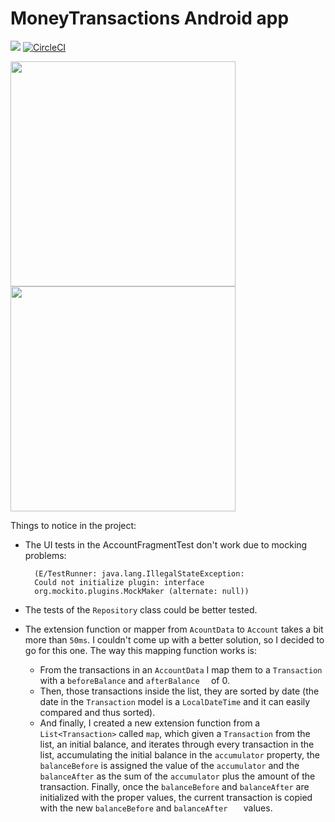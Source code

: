 # MoneyTransactions Android app
![](https://github.com/actions/MoneyTransactions/workflows/Android%20CI/badge.svg)
[![CircleCI](https://circleci.com/gh/noloman/MoneyTransactions.svg?style=svg)](https://circleci.com/gh/noloman/MoneyTransactions)

<img src="https://raw.github.com/noloman/MoneyTransactions/master/account_screen.png" width=360px /> 
<img src="https://raw.github.com/noloman/MoneyTransactions/master/transaction_screen.png" width=360px /> 

Things to notice in the project:

- The UI tests in the AccountFragmentTest don't work due to mocking problems:

		(E/TestRunner: java.lang.IllegalStateException: 		
		Could not initialize plugin: interface 		
		org.mockito.plugins.MockMaker (alternate: null))
- The tests of the `Repository` class could be better tested.
- The extension function or mapper from `AcountData` to `Account` takes a bit more than `50ms`. I couldn't come up with a better solution, so I decided to go for this one. The way this mapping function works is:
	- From the transactions in an `AccountData` I map them to a `Transaction` with a `beforeBalance` and `afterBalance	` of 0.
	- Then, those transactions inside the list, they are sorted by date (the date in the `Transaction` model is a `LocalDateTime` and it can easily compared and thus sorted).
	- And finally, I created a new extension function from a `List<Transaction>` called `map`, which given a `Transaction` from the list, an initial balance, and iterates through every transaction in the list, accumulating the initial balance in the `accumulator` property, the `balanceBefore` is assigned the value of the `accumulator` and the `balanceAfter` as the sum of the `accumulator` plus the amount of the transaction. Finally, once the `balanceBefore` and `balanceAfter` are initialized with the proper values, the current transaction is copied with the new `balanceBefore` and `balanceAfter	` values.
